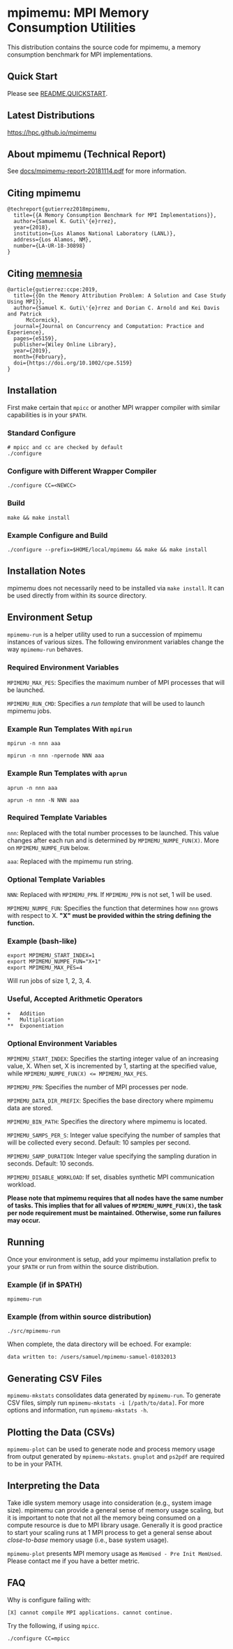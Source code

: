 # mpimemu: MPI Memory Consumption Utilities

This distribution contains the source code for mpimemu, a memory consumption
benchmark for MPI implementations.

## Quick Start

Please see [README.QUICKSTART](README.QUICKSTART).

## Latest Distributions

https://hpc.github.io/mpimemu

## About mpimemu (Technical Report)

See [docs/mpimemu-report-20181114.pdf](docs/mpimemu-report-20181114.pdf) for
more information.

## Citing mpimemu

```
@techreport{gutierrez2018mpimemu,
  title={{A Memory Consumption Benchmark for MPI Implementations}},
  author={Samuel K. Guti\'{e}rrez},
  year={2018},
  institution={Los Alamos National Laboratory (LANL)},
  address={Los Alamos, NM},
  number={LA-UR-18-30898}
}
```

## Citing [memnesia](memnesia)

```
@article{gutierrez:ccpe:2019,
  title={{On the Memory Attribution Problem: A Solution and Case Study Using MPI}},
  author={Samuel K. Guti\'{e}rrez and Dorian C. Arnold and Kei Davis and Patrick
      McCormick},
  journal={Journal on Concurrency and Computation: Practice and Experience},
  pages={e5159},
  publisher={Wiley Online Library},
  year={2019},
  month={February},
  doi={https://doi.org/10.1002/cpe.5159}
}
```

## Installation

First make certain that `mpicc` or another MPI wrapper compiler with similar
capabilities is in your `$PATH`.

### Standard Configure
```
# mpicc and cc are checked by default
./configure
```

### Configure with Different Wrapper Compiler
```
./configure CC=<NEWCC>
```

### Build
```
make && make install
```

### Example Configure and Build
```
./configure --prefix=$HOME/local/mpimemu && make && make install
```

## Installation Notes

mpimemu does not necessarily need to be installed via `make install`. It can
be used directly from within its source directory.

## Environment Setup

`mpimemu-run` is a helper utility used to run a succession of mpimemu instances
of various sizes. The following environment variables change the way
`mpimemu-run` behaves.

### Required Environment Variables

`MPIMEMU_MAX_PES`: Specifies the maximum number of MPI processes that will be
                   launched.

`MPIMEMU_RUN_CMD`: Specifies a *run template* that will be used to launch
mpimemu jobs.

### Example Run Templates With `mpirun`
```
mpirun -n nnn aaa
```
```
mpirun -n nnn -npernode NNN aaa
```

### Example Run Templates with `aprun`
```
aprun -n nnn aaa
```
```
aprun -n nnn -N NNN aaa
```

### Required Template Variables

`nnn`: Replaced with the total number processes to be launched. This value
changes after each run and is determined by `MPIMEMU_NUMPE_FUN(X)`. More on
`MPIMEMU_NUMPE_FUN` below.

`aaa`: Replaced with the mpimemu run string.

### Optional Template Variables

`NNN`: Replaced with `MPIMEMU_PPN`. If `MPIMEMU_PPN` is not set, 1 will be used.

`MPIMEMU_NUMPE_FUN`: Specifies the function that determines how `nnn` grows with
respect to X. **"X" must be provided within the string defining the function.**

### Example (bash-like)
```
export MPIMEMU_START_INDEX=1
export MPIMEMU_NUMPE_FUN="X+1"
export MPIMEMU_MAX_PES=4
```
Will run jobs of size 1, 2, 3, 4.

### Useful, Accepted Arithmetic Operators
```
+   Addition
*   Multiplication
**  Exponentiation
```

### Optional Environment Variables

`MPIMEMU_START_INDEX`: Specifies the starting integer value of an increasing
value, X.  When set, X is incremented by 1, starting at the specified value,
while `MPIMEMU_NUMPE_FUN(X) <= MPIMEMU_MAX_PES`.

`MPIMEMU_PPN`: Specifies the number of MPI processes per node.

`MPIMEMU_DATA_DIR_PREFIX`: Specifies the base directory where mpimemu data are
stored.

`MPIMEMU_BIN_PATH`: Specifies the directory where mpimemu is located.

`MPIMEMU_SAMPS_PER_S`: Integer value specifying the number of samples that will
be collected every second.  Default: 10 samples per second.

`MPIMEMU_SAMP_DURATION`: Integer value specifying the sampling duration in
seconds.  Default: 10 seconds.

`MPIMEMU_DISABLE_WORKLOAD`: If set, disables synthetic MPI communication
workload.

**Please note that mpimemu requires that all nodes have the same number of
tasks. This implies that for all values of `MPIMEMU_NUMPE_FUN(X)`, the task per
node requirement must be maintained.  Otherwise, some run failures may occur.**

## Running

Once your environment is setup, add your mpimemu installation prefix to your
`$PATH` or run from within the source distribution.

### Example (if in $PATH)
```
mpimemu-run
```

### Example (from within source distribution)
```
./src/mpimemu-run
```

When complete, the data directory will be echoed.  For example:
```
data written to: /users/samuel/mpimemu-samuel-01032013
```

## Generating CSV Files

`mpimemu-mkstats` consolidates data generated by `mpimemu-run`. To generate CSV
files, simply run `mpimemu-mkstats -i [/path/to/data]`. For more options and
information, run `mpimemu-mkstats -h`.

## Plotting the Data (CSVs)

`mpimemu-plot` can be used to generate node and process memory usage from output
generated by `mpimemu-mkstats`. `gnuplot` and `ps2pdf` are required to be in
your PATH.

## Interpreting the Data

Take idle system memory usage into consideration (e.g., system image size).
mpimemu can provide a general sense of memory usage scaling, but it is important
to note that not all the memory being consumed on a compute resource is due to
MPI library usage. Generally it is good practice to start your scaling runs at 1
MPI process to get a general sense about *close-to-base* memory usage (i.e.,
base system usage).

`mpimemu-plot` presents MPI memory usage as `MemUsed - Pre Init MemUsed`. Please
contact me if you have a better metric.

## FAQ

Why is configure failing with:
```
[X] cannot compile MPI applications. cannot continue.
```
Try the following, if using `mpicc`.
```
./configure CC=mpicc
```
